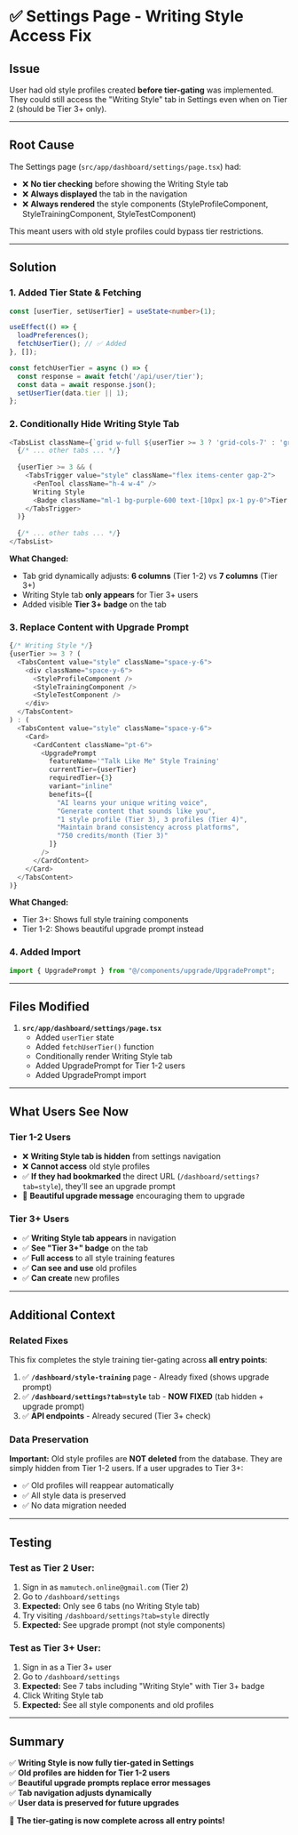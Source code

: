 # ✅ Settings Page - Writing Style Access Fix

## Issue

User had old style profiles created **before tier-gating** was implemented. They could still access the "Writing Style" tab in Settings even when on Tier 2 (should be Tier 3+ only).

---

## Root Cause

The Settings page (`src/app/dashboard/settings/page.tsx`) had:
- ❌ **No tier checking** before showing the Writing Style tab
- ❌ **Always displayed** the tab in the navigation
- ❌ **Always rendered** the style components (StyleProfileComponent, StyleTrainingComponent, StyleTestComponent)

This meant users with old style profiles could bypass tier restrictions.

---

## Solution

### 1. **Added Tier State & Fetching**

```typescript
const [userTier, setUserTier] = useState<number>(1);

useEffect(() => {
  loadPreferences();
  fetchUserTier(); // ✅ Added
}, []);

const fetchUserTier = async () => {
  const response = await fetch('/api/user/tier');
  const data = await response.json();
  setUserTier(data.tier || 1);
};
```

### 2. **Conditionally Hide Writing Style Tab**

```typescript
<TabsList className={`grid w-full ${userTier >= 3 ? 'grid-cols-7' : 'grid-cols-6'}`}>
  {/* ... other tabs ... */}
  
  {userTier >= 3 && (
    <TabsTrigger value="style" className="flex items-center gap-2">
      <PenTool className="h-4 w-4" />
      Writing Style
      <Badge className="ml-1 bg-purple-600 text-[10px] px-1 py-0">Tier 3+</Badge>
    </TabsTrigger>
  )}
  
  {/* ... other tabs ... */}
</TabsList>
```

**What Changed:**
- Tab grid dynamically adjusts: **6 columns** (Tier 1-2) vs **7 columns** (Tier 3+)
- Writing Style tab **only appears** for Tier 3+ users
- Added visible **Tier 3+ badge** on the tab

### 3. **Replace Content with Upgrade Prompt**

```typescript
{/* Writing Style */}
{userTier >= 3 ? (
  <TabsContent value="style" className="space-y-6">
    <div className="space-y-6">
      <StyleProfileComponent />
      <StyleTrainingComponent />
      <StyleTestComponent />
    </div>
  </TabsContent>
) : (
  <TabsContent value="style" className="space-y-6">
    <Card>
      <CardContent className="pt-6">
        <UpgradePrompt
          featureName='"Talk Like Me" Style Training'
          currentTier={userTier}
          requiredTier={3}
          variant="inline"
          benefits={[
            "AI learns your unique writing voice",
            "Generate content that sounds like you",
            "1 style profile (Tier 3), 3 profiles (Tier 4)",
            "Maintain brand consistency across platforms",
            "750 credits/month (Tier 3)"
          ]}
        />
      </CardContent>
    </Card>
  </TabsContent>
)}
```

**What Changed:**
- Tier 3+: Shows full style training components
- Tier 1-2: Shows beautiful upgrade prompt instead

### 4. **Added Import**

```typescript
import { UpgradePrompt } from "@/components/upgrade/UpgradePrompt";
```

---

## Files Modified

1. **`src/app/dashboard/settings/page.tsx`**
   - Added `userTier` state
   - Added `fetchUserTier()` function
   - Conditionally render Writing Style tab
   - Added UpgradePrompt for Tier 1-2 users
   - Added UpgradePrompt import

---

## What Users See Now

### **Tier 1-2 Users**
- ❌ **Writing Style tab is hidden** from settings navigation
- ❌ **Cannot access** old style profiles
- ✅ **If they had bookmarked** the direct URL (`/dashboard/settings?tab=style`), they'll see an upgrade prompt
- 🎨 **Beautiful upgrade message** encouraging them to upgrade

### **Tier 3+ Users**
- ✅ **Writing Style tab appears** in navigation
- ✅ **See "Tier 3+" badge** on the tab
- ✅ **Full access** to all style training features
- ✅ **Can see and use** old profiles
- ✅ **Can create** new profiles

---

## Additional Context

### Related Fixes

This fix completes the style training tier-gating across **all entry points**:

1. ✅ **`/dashboard/style-training`** page - Already fixed (shows upgrade prompt)
2. ✅ **`/dashboard/settings?tab=style`** tab - **NOW FIXED** (tab hidden + upgrade prompt)
3. ✅ **API endpoints** - Already secured (Tier 3+ check)

### Data Preservation

**Important:** Old style profiles are **NOT deleted** from the database. They are simply hidden from Tier 1-2 users. If a user upgrades to Tier 3+:

- ✅ Old profiles will reappear automatically
- ✅ All style data is preserved
- ✅ No data migration needed

---

## Testing

### Test as Tier 2 User:
1. Sign in as `mamutech.online@gmail.com` (Tier 2)
2. Go to `/dashboard/settings`
3. **Expected:** Only see 6 tabs (no Writing Style tab)
4. Try visiting `/dashboard/settings?tab=style` directly
5. **Expected:** See upgrade prompt (not style components)

### Test as Tier 3+ User:
1. Sign in as a Tier 3+ user
2. Go to `/dashboard/settings`
3. **Expected:** See 7 tabs including "Writing Style" with Tier 3+ badge
4. Click Writing Style tab
5. **Expected:** See all style components and old profiles

---

## Summary

✅ **Writing Style is now fully tier-gated in Settings**  
✅ **Old profiles are hidden for Tier 1-2 users**  
✅ **Beautiful upgrade prompts replace error messages**  
✅ **Tab navigation adjusts dynamically**  
✅ **User data is preserved for future upgrades**  

🎉 **The tier-gating is now complete across all entry points!**

